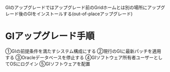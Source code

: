 GIのアップグレードではアップグレード前のGridホームとは別の場所にアップグレード後のGIをインストールする(out-of-placeアップグレード)
# GIアップグレード手順
①GIの前提条件を満たすシステム構成にする
②現行のGIに最新パッチを適用する
③Oracleデータベースを停止する
④GIソフトウェア所有者ユーザーとしてOSにログイン
⑤GIソフトウェアを配置
